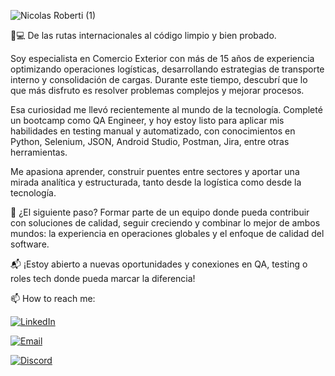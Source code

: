 ![Nicolas Roberti (1)](https://github.com/user-attachments/assets/982e7218-ccf7-40d9-a96b-a9841f544c46)

🚢💻 De las rutas internacionales al código limpio y bien probado.

Soy especialista en Comercio Exterior con más de 15 años de experiencia optimizando operaciones logísticas, desarrollando estrategias de transporte interno y consolidación de cargas. Durante este tiempo, descubrí que lo que más disfruto es resolver problemas complejos y mejorar procesos.

Esa curiosidad me llevó recientemente al mundo de la tecnología. Completé un bootcamp como QA Engineer, y hoy estoy listo para aplicar mis habilidades en testing manual y automatizado, con conocimientos en Python, Selenium, JSON, Android Studio, Postman, Jira, entre otras herramientas.

Me apasiona aprender, construir puentes entre sectores y aportar una mirada analítica y estructurada, tanto desde la logística como desde la tecnología.

🧩 ¿El siguiente paso? Formar parte de un equipo donde pueda contribuir con soluciones de calidad, seguir creciendo y combinar lo mejor de ambos mundos: la experiencia en operaciones globales y el enfoque de calidad del software.

📬 ¡Estoy abierto a nuevas oportunidades y conexiones en QA, testing o roles tech donde pueda marcar la diferencia!

📫 How to reach me:
  
  [![LinkedIn](https://img.shields.io/badge/LinkedIn-Profile-blue?style=for-the-badge&logo=linkedin)](https://www.linkedin.com/in/nicolas-roberti-seijas)

  [![Email](https://img.shields.io/badge/Email-Contact-blue?style=for-the-badge&logo=gmail&logoColor=white)](mailto:nrobertise@gmail.com)

  [![Discord](https://img.shields.io/badge/Discord-nicoroberti%231234-blue?style=for-the-badge&logo=discord&logoColor=white)]()

